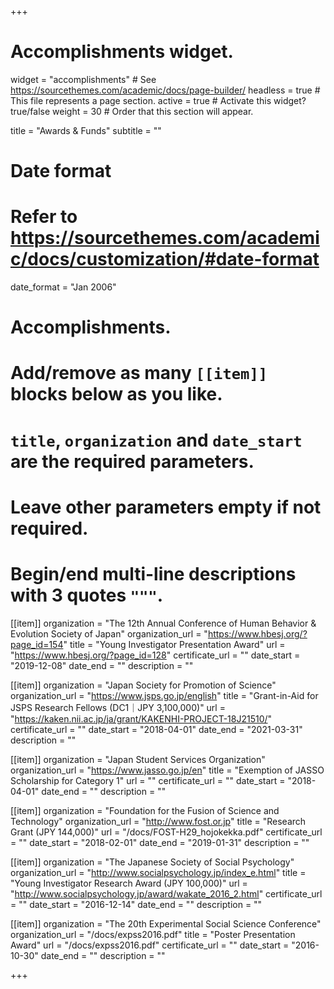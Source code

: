 +++
# Accomplishments widget.
widget = "accomplishments"  # See https://sourcethemes.com/academic/docs/page-builder/
headless = true  # This file represents a page section.
active = true  # Activate this widget? true/false
weight = 30  # Order that this section will appear.

title = "Awards & Funds"
subtitle = ""

# Date format
#   Refer to https://sourcethemes.com/academic/docs/customization/#date-format
date_format = "Jan 2006"

# Accomplishments.
#   Add/remove as many `[[item]]` blocks below as you like.
#   `title`, `organization` and `date_start` are the required parameters.
#   Leave other parameters empty if not required.
#   Begin/end multi-line descriptions with 3 quotes `"""`.

[[item]]
  organization = "The 12th Annual Conference of Human Behavior & Evolution Society of Japan"
  organization_url = "https://www.hbesj.org/?page_id=154"
  title = "Young Investigator Presentation Award"
  url = "https://www.hbesj.org/?page_id=128"
  certificate_url = ""
  date_start = "2019-12-08"
  date_end = ""
  description = ""

[[item]]
  organization = "Japan Society for Promotion of Science"
  organization_url = "https://www.jsps.go.jp/english"
  title = "Grant-in-Aid for JSPS Research Fellows (DC1｜JPY 3,100,000)"
  url = "https://kaken.nii.ac.jp/ja/grant/KAKENHI-PROJECT-18J21510/"
  certificate_url = ""
  date_start = "2018-04-01"
  date_end = "2021-03-31"
  description = ""

[[item]]
  organization = "Japan Student Services Organization"
  organization_url = "https://www.jasso.go.jp/en"
  title = "Exemption of JASSO Scholarship for Category 1"
  url = ""
  certificate_url = ""
  date_start = "2018-04-01"
  date_end = ""
  description = ""

[[item]]
  organization = "Foundation for the Fusion of Science and Technology"
  organization_url = "http://www.fost.or.jp"
  title = "Research Grant (JPY 144,000)"
  url = "/docs/FOST-H29_hojokekka.pdf"
  certificate_url = ""
  date_start = "2018-02-01"
  date_end = "2019-01-31"
  description = ""

[[item]]
  organization = "The Japanese Society of Social Psychology"
  organization_url = "http://www.socialpsychology.jp/index_e.html"
  title = "Young Investigator Research Award (JPY 100,000)"
  url = "http://www.socialpsychology.jp/award/wakate_2016_2.html"
  certificate_url = ""
  date_start = "2016-12-14"
  date_end = ""
  description = ""

[[item]]
  organization = "The 20th Experimental Social Science Conference"
  organization_url = "/docs/expss2016.pdf"
  title = "Poster Presentation Award"
  url = "/docs/expss2016.pdf"
  certificate_url = ""
  date_start = "2016-10-30"
  date_end = ""
  description = ""

+++
